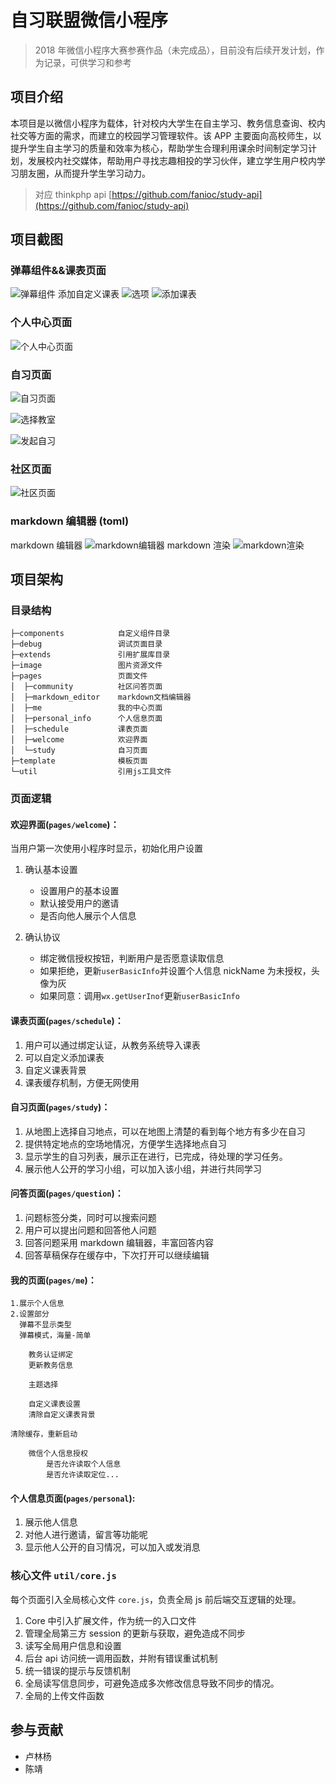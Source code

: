 # 自习联盟微信小程序

> 2018 年微信小程序大赛参赛作品（未完成品），目前没有后续开发计划，作为记录，可供学习和参考

## 项目介绍

本项目是以微信小程序为载体，针对校内大学生在自主学习、教务信息查询、校内社交等方面的需求，而建立的校园学习管理软件。该 APP 主要面向高校师生，以提升学生自主学习的质量和效率为核心，帮助学生合理利用课余时间制定学习计划，发展校内社交媒体，帮助用户寻找志趣相投的学习伙伴，建立学生用户校内学习朋友圈，从而提升学生学习动力。

> 对应 thinkphp api [https://github.com/fanioc/study-api](https://github.com/fanioc/study-api)

## 项目截图

### 弹幕组件&&课表页面

![弹幕组件](screenshot\Screenshot_2018-06-10-11-32-35-642_微信.png "弹幕组件")
添加自定义课表
![选项](screenshot\Screenshot_2018-06-15-09-45-11-381_微信.png)
![添加课表](screenshot\Screenshot_2018-06-15-12-00-39-575_微信.png)

### 个人中心页面

![个人中心页面](screenshot\Screenshot_2018-06-15-10-17-41-164_微信.png "个人中心页面")

### 自习页面

![自习页面](screenshot\Screenshot_2018-06-15-11-52-17-641_微信.png "自习页面")

![选择教室](screenshot\Screenshot_2018-06-15-10-16-05-516_微信.png)

![发起自习](screenshot\Screenshot_2018-06-15-12-04-20-498_微信.png)

### 社区页面

![社区页面](screenshot\Screenshot_2018-06-15-11-52-40-880_微信.png)

### markdown 编辑器 (toml)

markdown 编辑器
![markdown编辑器](screenshot\Screenshot_2018-06-15-12-47-52-676_微信.png)
markdown 渲染
![markdown渲染](screenshot\Screenshot_2018-06-15-11-55-49-854_微信.png)

## 项目架构

### 目录结构

```
├─components            自定义组件目录
├─debug                 调试页面目录
├─extends               引用扩展库目录
├─image                 图片资源文件
├─pages                 页面文件
│  ├─community          社区问答页面
│  ├─markdown_editor    markdown文档编辑器
│  ├─me                 我的中心页面
│  ├─personal_info      个人信息页面
│  ├─schedule           课表页面
│  ├─welcome            欢迎界面
│  └─study              自习页面
├─template              模板页面
└─util                  引用js工具文件
```

### 页面逻辑

#### 欢迎界面(`pages/welcome`)：

当用户第一次使用小程序时显示，初始化用户设置

1. 确认基本设置

   - 设置用户的基本设置
   - 默认接受用户的邀请
   - 是否向他人展示个人信息

2. 确认协议
   - 绑定微信授权按钮，判断用户是否愿意读取信息
   - 如果拒绝，更新`userBasicInfo`并设置个人信息 nickName 为未授权，头像为灰
   - 如果同意：调用`wx.getUserInof`更新`userBasicInfo`

#### 课表页面(`pages/schedule`)：

1. 用户可以通过绑定认证，从教务系统导入课表
2. 可以自定义添加课表
3. 自定义课表背景
4. 课表缓存机制，方便无网使用

#### 自习页面(`pages/study`)：

1. 从地图上选择自习地点，可以在地图上清楚的看到每个地方有多少在自习
2. 提供特定地点的空场地情况，方便学生选择地点自习
3. 显示学生的自习列表，展示正在进行，已完成，待处理的学习任务。
4. 展示他人公开的学习小组，可以加入该小组，并进行共同学习

#### 问答页面(`pages/question`)：

1. 问题标签分类，同时可以搜索问题
2. 用户可以提出问题和回答他人问题
3. 回答问题采用 markdown 编辑器，丰富回答内容
4. 回答草稿保存在缓存中，下次打开可以继续编辑

#### 我的页面(`pages/me`)：

```
1.展示个人信息
2.设置部分
  弹幕不显示类型
  弹幕模式，海量-简单

    教务认证绑定
    更新教务信息

    主题选择

    自定义课表设置
    清除自定义课表背景

清除缓存，重新启动

    微信个人信息授权
        是否允许读取个人信息
        是否允许读取定位...
```

#### 个人信息页面(`pages/personal`):

1. 展示他人信息
2. 对他人进行邀请，留言等功能呢
3. 显示他人公开的自习情况，可以加入或发消息

### 核心文件 `util/core.js`

每个页面引入全局核心文件 `core.js`，负责全局 js 前后端交互逻辑的处理。

1. Core 中引入扩展文件，作为统一的入口文件
2. 管理全局第三方 session 的更新与获取，避免造成不同步
3. 读写全局用户信息和设置
4. 后台 api 访问统一调用函数，并附有错误重试机制
5. 统一错误的提示与反馈机制
6. 全局读写信息同步，可避免造成多次修改信息导致不同步的情况。
7. 全局的上传文件函数

## 参与贡献

- 卢林杨
- 陈靖
